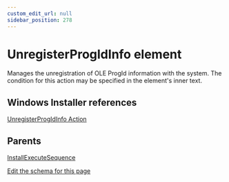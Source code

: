 ```yaml
---
custom_edit_url: null
sidebar_position: 278
---
```

# UnregisterProgIdInfo element
Manages the unregistration of OLE ProgId information with the system. The condition for this action may be specified in the element's inner text.

## Windows Installer references
[UnregisterProgIdInfo Action](https://docs.microsoft.com/en-us/windows/win32/msi/unregisterprogidinfo-action)

## Parents
[InstallExecuteSequence](installexecutesequence.md)

[Edit the schema for this page](https://github.com/wixtoolset/web/blob/master/src/xsd4/wix.xsd)